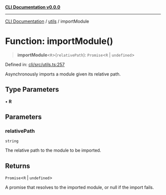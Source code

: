 [**CLI Documentation v0.0.0**](../../README.md)

***

[CLI Documentation](../../modules.md) / [utils](../README.md) / importModule

# Function: importModule()

> **importModule**\<`R`\>(`relativePath`): `Promise`\<`R` \| `undefined`\>

Defined in: [cli/src/utils.ts:257](https://github.com/stonemjs/cli/blob/f877eea0c25a2644820eb8dfcb0babef674d570d/src/utils.ts#L257)

Asynchronously imports a module given its relative path.

## Type Parameters

• **R**

## Parameters

### relativePath

`string`

The relative path to the module to be imported.

## Returns

`Promise`\<`R` \| `undefined`\>

A promise that resolves to the imported module, or null if the import fails.
